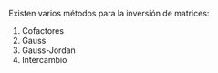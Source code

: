 Existen varios métodos para la inversión de matrices:
1. Cofactores
2. Gauss 
3. Gauss-Jordan
4. Intercambio

